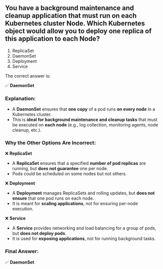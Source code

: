 ## You have a background maintenance and cleanup application that must run on each Kubernetes cluster Node. Which Kubernetes object would allow you to deploy one replica of this application to each Node? 
1. ReplicaSet 
2. DaemonSet 
3. Deployment 
4. Service

The correct answer is:  

✅ **DaemonSet**  

### **Explanation:**  
- A **DaemonSet** ensures that **one copy** of a pod runs **on every node** in a Kubernetes cluster.  
- This is **ideal for background maintenance and cleanup tasks** that must be executed on **each node** (e.g., log collection, monitoring agents, node cleanup, etc.).  

### **Why the Other Options Are Incorrect:**  
❌ **ReplicaSet**  
- A **ReplicaSet** ensures that a specified **number of pod replicas** are running, but **does not guarantee** one per node.  
- Pods could be scheduled on some nodes but not others.  

❌ **Deployment**  
- A **Deployment** manages ReplicaSets and rolling updates, but **does not ensure** that one pod runs on each node.  
- It is meant for **scaling applications**, not for ensuring per-node execution.  

❌ **Service**  
- A **Service** provides networking and load balancing for a group of pods, but **does not deploy pods**.  
- It is used for **exposing applications**, not for running background tasks.  

### **Final Answer:**  
✅ **DaemonSet**
